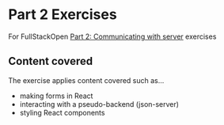 # Part 2 Exercises
For FullStackOpen [Part 2: Communicating with server](https://fullstackopen.com/en/part2) exercises

## Content covered
The exercise applies content covered such as...
- making forms in React
- interacting with a pseudo-backend (json-server)
- styling React components
